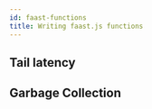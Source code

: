 ```yaml
---
id: faast-functions
title: Writing faast.js functions
---
```


## Tail latency

## Garbage Collection
